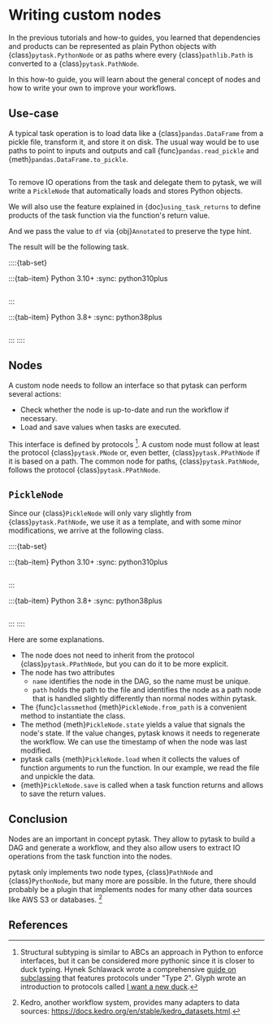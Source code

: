# Writing custom nodes

In the previous tutorials and how-to guides, you learned that dependencies and products
can be represented as plain Python objects with {class}`pytask.PythonNode` or as paths
where every {class}`pathlib.Path` is converted to a {class}`pytask.PathNode`.

In this how-to guide, you will learn about the general concept of nodes and how to write
your own to improve your workflows.

## Use-case

A typical task operation is to load data like a {class}`pandas.DataFrame` from a pickle
file, transform it, and store it on disk. The usual way would be to use paths to point
to inputs and outputs and call {func}`pandas.read_pickle` and
{meth}`pandas.DataFrame.to_pickle`.

```{literalinclude} ../../../docs_src/how_to_guides/writing_custom_nodes_example_1.py
```

To remove IO operations from the task and delegate them to pytask, we will write a
`PickleNode` that automatically loads and stores Python objects.

We will also use the feature explained in {doc}`using_task_returns` to define products
of the task function via the function's return value.

And we pass the value to `df` via {obj}`Annotated` to preserve the type hint.

The result will be the following task.

::::{tab-set}

:::{tab-item} Python 3.10+
:sync: python310plus

```{literalinclude} ../../../docs_src/how_to_guides/writing_custom_nodes_example_2_py310.py
```

:::

:::{tab-item} Python 3.8+
:sync: python38plus

```{literalinclude} ../../../docs_src/how_to_guides/writing_custom_nodes_example_2_py38.py
```

:::
::::

## Nodes

A custom node needs to follow an interface so that pytask can perform several actions:

- Check whether the node is up-to-date and run the workflow if necessary.
- Load and save values when tasks are executed.

This interface is defined by protocols [^structural-subtyping]. A custom node must
follow at least the protocol {class}`pytask.PNode` or, even better,
{class}`pytask.PPathNode` if it is based on a path. The common node for paths,
{class}`pytask.PathNode`, follows the protocol {class}`pytask.PPathNode`.

## `PickleNode`

Since our {class}`PickleNode` will only vary slightly from {class}`pytask.PathNode`, we
use it as a template, and with some minor modifications, we arrive at the following
class.

::::{tab-set}

:::{tab-item} Python 3.10+
:sync: python310plus

```{literalinclude} ../../../docs_src/how_to_guides/writing_custom_nodes_example_3_py310.py
```

:::

:::{tab-item} Python 3.8+
:sync: python38plus

```{literalinclude} ../../../docs_src/how_to_guides/writing_custom_nodes_example_3_py38.py
```

:::
::::

Here are some explanations.

- The node does not need to inherit from the protocol {class}`pytask.PPathNode`, but you
  can do it to be more explicit.
- The node has two attributes
  - `name` identifies the node in the DAG, so the name must be unique.
  - `path` holds the path to the file and identifies the node as a path node that is
    handled slightly differently than normal nodes within pytask.
- The {func}`classmethod` {meth}`PickleNode.from_path` is a convenient method to
  instantiate the class.
- The method {meth}`PickleNode.state` yields a value that signals the node's state. If
  the value changes, pytask knows it needs to regenerate the workflow. We can use
  the timestamp of when the node was last modified.
- pytask calls {meth}`PickleNode.load` when it collects the values of function arguments
  to run the function. In our example, we read the file and unpickle the data.
- {meth}`PickleNode.save` is called when a task function returns and allows to save the
  return values.

## Conclusion

Nodes are an important in concept pytask. They allow to pytask to build a DAG and
generate a workflow, and they also allow users to extract IO operations from the task
function into the nodes.

pytask only implements two node types, {class}`PathNode` and {class}`PythonNode`, but
many more are possible. In the future, there should probably be a plugin that implements
nodes for many other data sources like AWS S3 or databases. [^kedro]

## References

[^structural-subtyping]:
    Structural subtyping is similar to ABCs an approach in Python to
    enforce interfaces, but it can be considered more pythonic since it is closer to
    duck typing. Hynek Schlawack wrote a comprehensive
    [guide on subclassing](https://hynek.me/articles/python-subclassing-redux/) that
    features protocols under "Type 2". Glyph wrote an introduction to protocols called
    [I want a new duck](https://glyph.twistedmatrix.com/2020/07/new-duck.html).

[^kedro]:
    Kedro, another workflow system, provides many adapters to data sources:
    https://docs.kedro.org/en/stable/kedro_datasets.html.
